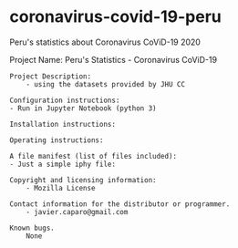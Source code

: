 # coronavirus-covid-19-peru
Peru's statistics about Coronavirus CoViD-19 2020

Project Name: Peru's Statistics - Coronavirus CoViD-19
	
	Project Description:
		- using the datasets provided by JHU CC
	
	Configuration instructions:
	- Run in Jupyter Notebook (python 3)
	
    Installation instructions:
	
    Operating instructions:
	
    A file manifest (list of files included):
	- Just a simple iphy file: 
	
    Copyright and licensing information:
		- Mozilla License
		
    Contact information for the distributor or programmer.
		- javier.caparo@gmail.com
		
    Known bugs.
		None
